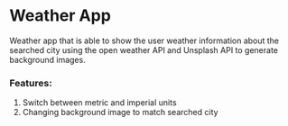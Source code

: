 # Weather App
Weather app that is able to show the user weather information about the searched city using the open weather API and Unsplash API to generate background images.

### Features:
1. Switch between metric and imperial units
2. Changing background image to match searched city
